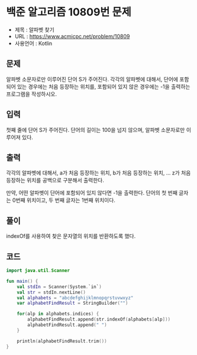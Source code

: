 # 백준 알고리즘 10809번 문제
* 제목 : 알파벳 찾기
* URL : https://www.acmicpc.net/problem/10809  
* 사용언어 : Kotlin

## 문제  
알파벳 소문자로만 이루어진 단어 S가 주어진다. 각각의 알파벳에 대해서, 단어에 포함되어 있는 경우에는 처음 등장하는 위치를, 포함되어 있지 않은 경우에는 -1을 출력하는 프로그램을 작성하시오.

## 입력
첫째 줄에 단어 S가 주어진다. 단어의 길이는 100을 넘지 않으며, 알파벳 소문자로만 이루어져 있다.

## 출력
각각의 알파벳에 대해서, a가 처음 등장하는 위치, b가 처음 등장하는 위치, ... z가 처음 등장하는 위치를 공백으로 구분해서 출력한다.

만약, 어떤 알파벳이 단어에 포함되어 있지 않다면 -1을 출력한다. 단어의 첫 번째 글자는 0번째 위치이고, 두 번째 글자는 1번째 위치이다.

## 풀이
indexOf를 사용하여 찾은 문자열의 위치를 반환하도록 했다.

## 코드 
```kotlin
import java.util.Scanner

fun main() {
    val stdIn = Scanner(System.`in`)
    val str = stdIn.nextLine()
    val alphabets = "abcdefghijklmnopqrstuvwxyz"
    var alphabetFindResult = StringBuilder("")

    for(alp in alphabets.indices) {
        alphabetFindResult.append(str.indexOf(alphabets[alp]))
        alphabetFindResult.append(" ")
    }

    println(alphabetFindResult.trim())
}
```